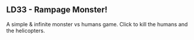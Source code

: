 ## LD33 - Rampage Monster!
A simple & infinite monster vs humans game.
Click to kill the humans and the helicopters.
